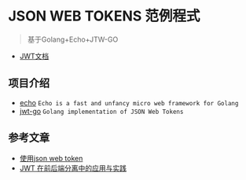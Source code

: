 # JSON WEB TOKENS 范例程式

> 基于Golang+Echo+JTW-GO

* [JWT文档](http://self-issued.info/docs/draft-ietf-oauth-json-web-token.html)

## 项目介绍

* [echo](https://github.com/labstack/echo) `Echo is a fast and unfancy micro web framework for Golang`
* [jwt-go](https://github.com/dgrijalva/jwt-go) `Golang implementation of JSON Web Tokens`

## 参考文章

* [使用json web token](http://haomou.net/2014/08/13/2014_web_token/)
* [JWT 在前后端分离中的应用与实践](http://blog.rainy.im/2015/06/10/react-jwt-pretty-good-practice/)